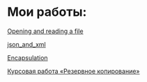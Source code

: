 # Мои работы:

[Opening and reading a file](https://github.com/danroman-github/desktop-tutorial/blob/main/Opening%20and%20reading%20a%20file/README.md)

[json_and_xml](https://github.com/danroman-github/desktop-tutorial/blob/main/json_and_xml/README.md)

[Encapsulation](https://github.com/danroman-github/desktop-tutorial/blob/main/Encapsulation/README.md)

[Курсовая работа «Резервное копирование»](https://github.com/danroman-github/desktop-tutorial/blob/main/Coursework/README.md)
